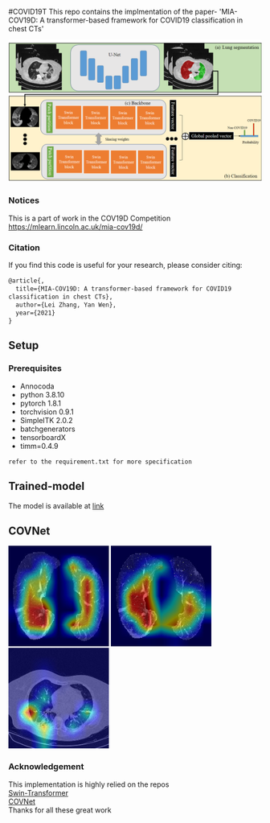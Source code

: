 #COVID19T
This repo contains the implmentation of the paper- 'MIA-COV19D: A transformer-based framework for COVID19 classification in chest CTs'

<img src="images/framework.png" width="600">


### Notices
This is a part of work in the COV19D Competition
https://mlearn.lincoln.ac.uk/mia-cov19d/
### Citation
If you find this code is useful for your research, please consider citing:
```
@article{,
  title={MIA-COV19D: A transformer-based framework for COVID19 classification in chest CTs},
  author={Lei Zhang, Yan Wen},
  year={2021}
}
```

## Setup
### Prerequisites
- Annocoda
- python 3.8.10
- pytorch 1.8.1
- torchvision 0.9.1
- SimpleITK 2.0.2
- batchgenerators
- tensorboardX
- timm=0.4.9
```
refer to the requirement.txt for more specification 
```

## Trained-model
The model is available at [link](https://drive.google.com/file/d/1BcyRDM3g9CZTkIa3cS8e21RqDEnJzGVr/view?usp=sharing)


## COVNet
<img src="images/demo.jpg" width="200"> <img src="images/demo1.jpg" width="200"> <img src="images/demo2.jpg" width="200">

### Acknowledgement 
This implementation is highly relied on the repos <br>[Swin-Transformer](https://github.com/microsoft/Swin-Transformer/blob/main/get_started.md) <br>
[COVNet](https://github.com/bkong999/COVNet)
<br>
Thanks for all these great work
